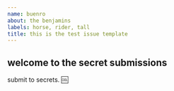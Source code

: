 ```yaml
---
name: buenro
about: the benjamins
labels: horse, rider, tall
title: this is the test issue template
---
```


## welcome to the secret submissions

submit to secrets. 🆒
